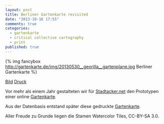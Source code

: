 ```yaml
---
layout: post
title: Berliner Gartenkarte revisited
date: "2013-10-16 17:55"
comments: true
categories: 
  - gartenkarte
  - critical collective cartography
  - print
published: true
---
```


{% img fancybox http://gartenkarte.de/img/20130530__georilla__gartenplane.jpg Berliner Gartenkarte %}

<div class="row">
	<div class="col-lg-3">
		<div class="well well-sm gaka-dwnld">
			<span class="glyphicon glyphicon-download"></span> <a class="btn btn-success" href="http://gartenkarte.de/img/20130530__georilla__gartenplane.jpg" data-toggle="tooltip" data-placement="bottom" title="JPG 3MB">Bild</a> <a class="btn btn-danger" href="http://gartenkarte.de/dl/20130530__georilla__gartenplane.pdf" data-toggle="tooltip" data-placement="bottom" title="PDF 125MB">Druck</a>
		</div>
	</div>
</div>

<!--more-->

Vor mehr als einem Jahr gestalteten wir für [Stadtacker.net](http://stadtacker.net/) den Prototypen einer online [Gartenkarte](http://gartenkarte.de/).

Aus der Datenbasis entstand später diese gedruckte [Gartenkarte](http://gartenkarte.de/gartenplane/).

Aller Freude zu Grunde liegen die Stamen Watercolor Tiles, CC-BY-SA 3.0.